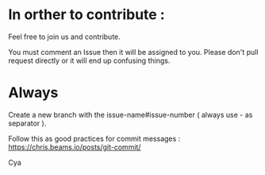 # In orther to contribute :


Feel free to join us and contribute.

You must comment an Issue then it will be assigned to you. Please don't pull request directly or it will end up confusing things.


# Always # 
Create a new branch with the issue-name#issue-number ( always use - as separator ).

Follow this as good practices for commit messages : https://chris.beams.io/posts/git-commit/


Cya
